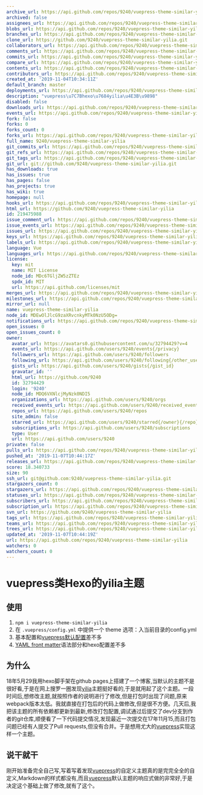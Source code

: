 ```yaml
---
archive_url: https://api.github.com/repos/9240/vuepress-theme-similar-yilia/{archive_format}{/ref}
archived: false
assignees_url: https://api.github.com/repos/9240/vuepress-theme-similar-yilia/assignees{/user}
blobs_url: https://api.github.com/repos/9240/vuepress-theme-similar-yilia/git/blobs{/sha}
branches_url: https://api.github.com/repos/9240/vuepress-theme-similar-yilia/branches{/branch}
clone_url: https://github.com/9240/vuepress-theme-similar-yilia.git
collaborators_url: https://api.github.com/repos/9240/vuepress-theme-similar-yilia/collaborators{/collaborator}
comments_url: https://api.github.com/repos/9240/vuepress-theme-similar-yilia/comments{/number}
commits_url: https://api.github.com/repos/9240/vuepress-theme-similar-yilia/commits{/sha}
compare_url: https://api.github.com/repos/9240/vuepress-theme-similar-yilia/compare/{base}...{head}
contents_url: https://api.github.com/repos/9240/vuepress-theme-similar-yilia/contents/{+path}
contributors_url: https://api.github.com/repos/9240/vuepress-theme-similar-yilia/contributors
created_at: '2019-11-04T10:34:11Z'
default_branch: master
deployments_url: https://api.github.com/repos/9240/vuepress-theme-similar-yilia/deployments
description: "vuepress\u7C7Bhexo\u7684yilia\u4E3B\u9898"
disabled: false
downloads_url: https://api.github.com/repos/9240/vuepress-theme-similar-yilia/downloads
events_url: https://api.github.com/repos/9240/vuepress-theme-similar-yilia/events
fork: false
forks: 0
forks_count: 0
forks_url: https://api.github.com/repos/9240/vuepress-theme-similar-yilia/forks
full_name: 9240/vuepress-theme-similar-yilia
git_commits_url: https://api.github.com/repos/9240/vuepress-theme-similar-yilia/git/commits{/sha}
git_refs_url: https://api.github.com/repos/9240/vuepress-theme-similar-yilia/git/refs{/sha}
git_tags_url: https://api.github.com/repos/9240/vuepress-theme-similar-yilia/git/tags{/sha}
git_url: git://github.com/9240/vuepress-theme-similar-yilia.git
has_downloads: true
has_issues: true
has_pages: false
has_projects: true
has_wiki: true
homepage: null
hooks_url: https://api.github.com/repos/9240/vuepress-theme-similar-yilia/hooks
html_url: https://github.com/9240/vuepress-theme-similar-yilia
id: 219475988
issue_comment_url: https://api.github.com/repos/9240/vuepress-theme-similar-yilia/issues/comments{/number}
issue_events_url: https://api.github.com/repos/9240/vuepress-theme-similar-yilia/issues/events{/number}
issues_url: https://api.github.com/repos/9240/vuepress-theme-similar-yilia/issues{/number}
keys_url: https://api.github.com/repos/9240/vuepress-theme-similar-yilia/keys{/key_id}
labels_url: https://api.github.com/repos/9240/vuepress-theme-similar-yilia/labels{/name}
language: Vue
languages_url: https://api.github.com/repos/9240/vuepress-theme-similar-yilia/languages
license:
  key: mit
  name: MIT License
  node_id: MDc6TGljZW5zZTEz
  spdx_id: MIT
  url: https://api.github.com/licenses/mit
merges_url: https://api.github.com/repos/9240/vuepress-theme-similar-yilia/merges
milestones_url: https://api.github.com/repos/9240/vuepress-theme-similar-yilia/milestones{/number}
mirror_url: null
name: vuepress-theme-similar-yilia
node_id: MDEwOlJlcG9zaXRvcnkyMTk0NzU5ODg=
notifications_url: https://api.github.com/repos/9240/vuepress-theme-similar-yilia/notifications{?since,all,participating}
open_issues: 0
open_issues_count: 0
owner:
  avatar_url: https://avatars0.githubusercontent.com/u/32794429?v=4
  events_url: https://api.github.com/users/9240/events{/privacy}
  followers_url: https://api.github.com/users/9240/followers
  following_url: https://api.github.com/users/9240/following{/other_user}
  gists_url: https://api.github.com/users/9240/gists{/gist_id}
  gravatar_id: ''
  html_url: https://github.com/9240
  id: 32794429
  login: '9240'
  node_id: MDQ6VXNlcjMyNzk0NDI5
  organizations_url: https://api.github.com/users/9240/orgs
  received_events_url: https://api.github.com/users/9240/received_events
  repos_url: https://api.github.com/users/9240/repos
  site_admin: false
  starred_url: https://api.github.com/users/9240/starred{/owner}{/repo}
  subscriptions_url: https://api.github.com/users/9240/subscriptions
  type: User
  url: https://api.github.com/users/9240
private: false
pulls_url: https://api.github.com/repos/9240/vuepress-theme-similar-yilia/pulls{/number}
pushed_at: '2019-11-07T10:44:17Z'
releases_url: https://api.github.com/repos/9240/vuepress-theme-similar-yilia/releases{/id}
score: 18.340733
size: 90
ssh_url: git@github.com:9240/vuepress-theme-similar-yilia.git
stargazers_count: 0
stargazers_url: https://api.github.com/repos/9240/vuepress-theme-similar-yilia/stargazers
statuses_url: https://api.github.com/repos/9240/vuepress-theme-similar-yilia/statuses/{sha}
subscribers_url: https://api.github.com/repos/9240/vuepress-theme-similar-yilia/subscribers
subscription_url: https://api.github.com/repos/9240/vuepress-theme-similar-yilia/subscription
svn_url: https://github.com/9240/vuepress-theme-similar-yilia
tags_url: https://api.github.com/repos/9240/vuepress-theme-similar-yilia/tags
teams_url: https://api.github.com/repos/9240/vuepress-theme-similar-yilia/teams
trees_url: https://api.github.com/repos/9240/vuepress-theme-similar-yilia/git/trees{/sha}
updated_at: '2019-11-07T10:44:19Z'
url: https://api.github.com/repos/9240/vuepress-theme-similar-yilia
watchers: 0
watchers_count: 0
---
```


# vuepress类Hexo的yilia主题

## 使用
1. <code>npm i vuepress-theme-similar-yilia</code>
2. 在 <code>.vuepress/config.yml</code> 中提供一个 theme 选项：入当前目录的config.yml
3. 基本配置和[vuepress默认配置](https://www.vuepress.cn/default-theme-config/#%E4%B8%BB%E9%A1%B5-homepage)差不多
4. [YAML front matter](https://jekyllrb.com/docs/frontmatter/)语法部分和hexo配置差不多
## 为什么
18年5月29我用hexo脚手架在github pages上搭建了一个博客,当默认的主题不是很好看,于是在网上搜罗一圈发现[yilia](git@github.com:litten/hexo-theme-yilia.git)主题挺好看的,于是就用起了这个主题。一段时间后,想修改主题,就按照作者的说明进行了修改,但是打包时出现了问题,原来webpack版本太低。我就直接在打包后的代码上做修改,但是很不方便。几天后,我把该主题的所有依赖都更新到最新,修改打包配置,调试通过后提交了dev分支到作者的git仓库,顺便看了一下代码提交情况,发现最近一次提交在17年11月15,而且打包问题已经有人提交了Pull requests,但没有合并。于是想用尤大的[vuepress](https://www.vuepress.cn/)实现这样一个主题。
## 说干就干
刚开始准备完全自己写,写着写着发现[vuepress](https://www.vuepress.cn/)的自定义主题真的是完完全全的自定义,Markdown的样式都没有,而且[vuepress](https://www.vuepress.cn/)默认主题的响应式做的非常好,于是决定这个基础上做了修改,就有了这个。
